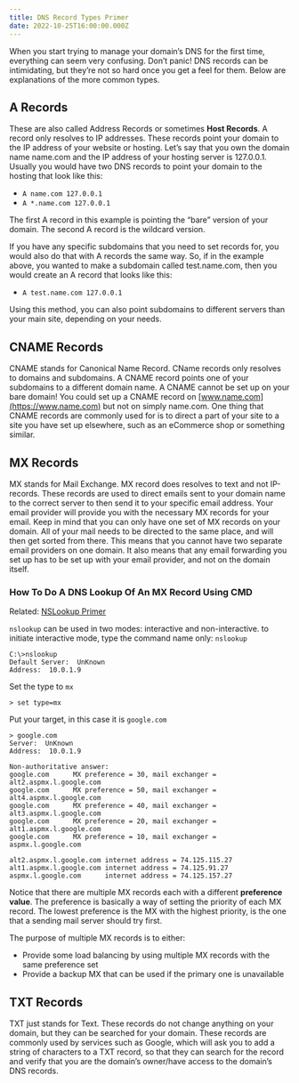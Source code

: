 ```yaml
---
title: DNS Record Types Primer
date: 2022-10-25T16:00:00.000Z
---
```


When you start trying to manage your domain’s DNS for the first time, everything can seem very confusing. Don’t panic! DNS records can be intimidating, but they’re not so hard once you get a feel for them. Below are explanations of the more common types.

## A Records

These are also called Address Records or sometimes **Host Records**. A record only resolves to IP addresses. These records point your domain to the IP address of your website or hosting. Let’s say that you own the domain name name.com and the IP address of your hosting server is 127.0.0.1. Usually you would have two DNS records to point your domain to the hosting that look like this:

* `A name.com 127.0.0.1`
* `A *.name.com 127.0.0.1`

The first A record in this example is pointing the “bare” version of your domain. The second A record is the wildcard version.

If you have any specific subdomains that you need to set records for, you would also do that with A records the same way. So, if in the example above, you wanted to make a subdomain called test.name.com, then you would create an A record that looks like this:

* `A test.name.com 127.0.0.1`

Using this method, you can also point subdomains to different servers than your main site, depending on your needs.

## CNAME Records

CNAME stands for Canonical Name Record. CName records only resolves to domains and subdomains. A CNAME record points one of your subdomains to a different domain name. A CNAME cannot be set up on your bare domain! You could set up a CNAME record on [www.name.com](https://www.name.com) but not on simply name.com. One thing that CNAME records are commonly used for is to direct a part of your site to a site you have set up elsewhere, such as an eCommerce shop or something similar.

## MX Records

MX stands for Mail Exchange. MX record does resolves to text and not IP-records. These records are used to direct emails sent to your domain name to the correct server to then send it to your specific email address. Your email provider will provide you with the necessary MX records for your email. Keep in mind that you can only have one set of MX records on your domain. All of your mail needs to be directed to the same place, and will then get sorted from there. This means that you cannot have two separate email providers on one domain. It also means that any email forwarding you set up has to be set up with your email provider, and not on the domain itself.

### How To Do A DNS Lookup Of An MX Record Using CMD

Related: [NSLookup Primer](/posts/nslookup-primer "NSLookup Primer")

`nslookup` can be used in two modes: interactive and non-interactive. to initiate interactive mode, type the command name only: `nslookup`

```
C:\>nslookup
Default Server:  UnKnown
Address:  10.0.1.9
```

Set the type to `mx`

```
> set type=mx
```

Put your target, in this case it is `google.com`

```
> google.com
Server:  UnKnown
Address:  10.0.1.9

Non-authoritative answer:
google.com      MX preference = 30, mail exchanger = alt2.aspmx.l.google.com
google.com      MX preference = 50, mail exchanger = alt4.aspmx.l.google.com
google.com      MX preference = 40, mail exchanger = alt3.aspmx.l.google.com
google.com      MX preference = 20, mail exchanger = alt1.aspmx.l.google.com
google.com      MX preference = 10, mail exchanger = aspmx.l.google.com

alt2.aspmx.l.google.com internet address = 74.125.115.27
alt1.aspmx.l.google.com internet address = 74.125.91.27
aspmx.l.google.com      internet address = 74.125.157.27
```

Notice that there are multiple MX records each with a different **preference value**. The preference is basically a way of setting the priority of each MX record. The lowest preference is the MX with the highest priority, is the one that a sending mail server should try first.

The purpose of multiple MX records is to either:

* Provide some load balancing by using multiple MX records with the same preference set
* Provide a backup MX that can be used if the primary one is unavailable

## TXT Records

TXT just stands for Text. These records do not change anything on your domain, but they can be searched for your domain. These records are commonly used by services such as Google, which will ask you to add a string of characters to a TXT record, so that they can search for the record and verify that you are the domain’s owner/have access to the domain’s DNS records.
